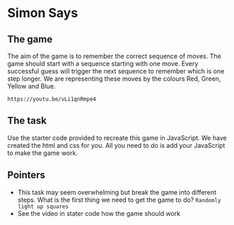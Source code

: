 # Simon Says

## The game

The aim of the game is to remember the correct sequence of moves. The game should start with a sequence starting with one move. Every successful guess will trigger the next sequence to remember which is one step longer. We are representing these moves by the colours Red, Green, Yellow and Blue.

`https://youtu.be/vLi1qnRmpe4`

## The task

Use the starter code provided to recreate this game in JavaScript. We have created the html and css for you. All you need to do is add your JavaScript to make the game work.

## Pointers
* This task may seem overwhelming but break the game into different steps. What is the first thing we need to get the game to do? ``Randomly light up squares``
* See the video in stater code how the game should work
